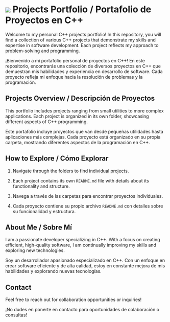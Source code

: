 
   

# <a href="https://skillicons.dev"><img src="https://skillicons.dev/icons?i=cpp&perline=15" /></a>   Projects Portfolio / Portafolio de Proyectos en C++

Welcome to my personal C++ projects portfolio! In this repository, you will find a collection of various C++ projects that demonstrate my skills and expertise in software development. Each project reflects my approach to problem-solving and programming.

¡Bienvenido a mi portafolio personal de proyectos en C++! En este repositorio, encontrarás una colección de diversos proyectos en C++ que demuestran mis habilidades y experiencia en desarrollo de software. Cada proyecto refleja mi enfoque hacia la resolución de problemas y la programación.

## Projects Overview / Descripción de Proyectos

This portfolio includes projects ranging from small utilities to more complex applications. Each project is organized in its own folder, showcasing different aspects of C++ programming.

Este portafolio incluye proyectos que van desde pequeñas utilidades hasta aplicaciones más complejas. Cada proyecto está organizado en su propia carpeta, mostrando diferentes aspectos de la programación en C++.

## How to Explore / Cómo Explorar

1. Navigate through the folders to find individual projects.
2. Each project contains its own `README.md` file with details about its functionality and structure.

3. Navega a través de las carpetas para encontrar proyectos individuales.
4. Cada proyecto contiene su propio archivo `README.md` con detalles sobre su funcionalidad y estructura.

## About Me / Sobre Mí

I am a passionate developer specializing in C++. With a focus on creating efficient, high-quality software, I am continually improving my skills and exploring new technologies.

Soy un desarrollador apasionado especializado en C++. Con un enfoque en crear software eficiente y de alta calidad, estoy en constante mejora de mis habilidades y explorando nuevas tecnologías.

## Contact

Feel free to reach out for collaboration opportunities or inquiries!

¡No dudes en ponerte en contacto para oportunidades de colaboración o consultas!
